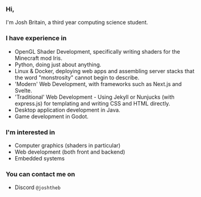 ### Hi,

I'm Josh Britain, a third year computing science student.

### I have experience in

- OpenGL Shader Development, specifically writing shaders for the Minecraft mod Iris.
- Python, doing just about anything.
- Linux & Docker, deploying web apps and assembling server stacks that the word "monstrosity" cannot begin to describe.
- 'Modern' Web Development, with frameworks such as Next.js and Svelte.
- 'Traditional' Web Development - Using Jekyll or Nunjucks (with express.js) for templating and writing CSS and HTML directly.
- Desktop application development in Java.
- Game development in Godot.

### I'm interested in

- Computer graphics (shaders in particular)
- Web development (both front and backend)
- Embedded systems


### You can contact me on

- Discord `@joshtheb`
